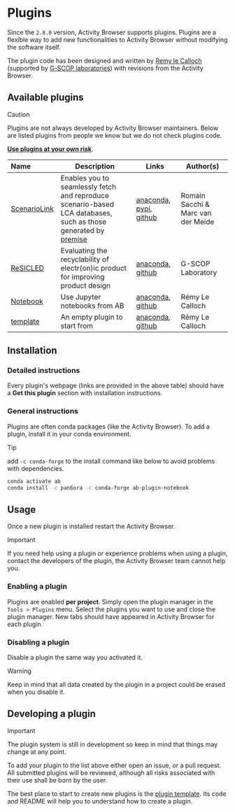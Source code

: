 # Plugins
Since the `2.8.0` version, Activity Browser supports plugins. 
Plugins are a flexible way to add new functionalities to Activity Browser without modifying the software itself.

The plugin code has been designed and written by [Remy le Calloch](https://github.com/Pan6ora) 
(supported by [G-SCOP laboratories](https://g-scop.grenoble-inp.fr/en/laboratory/g-scop-laboratory)) 
with revisions from the Activity Browser.

## Available plugins
> [!CAUTION]
> Plugins are not always developed by Activity Browser maintainers. 
> Below are listed plugins from people we know but we do not check plugins code. 
>
> **<u>Use plugins at your own risk</u>**.

| Name     | Description | Links | Author(s) |
|:---------|-------------|-------|-----------|
| [ScenarioLink](https://github.com/polca/ScenarioLink) | Enables you to seamlessly fetch and reproduce scenario-based LCA databases, such as those generated by [premise](https://github.com/polca/premise) | [anaconda](https://anaconda.org/romainsacchi/ab-plugin-scenariolink), [pypi](https://pypi.org/project/ab-plugin-scenariolink/), [github](https://github.com/polca/ScenarioLink) | Romain Sacchi & Marc van der Meide |
| [ReSICLED](https://github.com/Pan6ora/ab-plugin-ReSICLED) | Evaluating the recyclability of electr(on)ic product for improving product design | [anaconda](https://anaconda.org/pan6ora/ab-plugin-resicled), [github](https://github.com/Pan6ora/ab-plugin-ReSICLED) | G-SCOP Laboratory |
| [Notebook](https://github.com/Pan6ora/ab-plugin-Notebook) | Use Jupyter notebooks from AB | [anaconda](https://anaconda.org/pan6ora/ab-plugin-template), [github](https://github.com/Pan6ora/ab-plugin-Notebook) | Rémy Le Calloch |
| [template](https://github.com/Pan6ora/activity-browser-plugin-template) | An empty plugin to start from | [anaconda](https://anaconda.org/pan6ora/ab-plugin-template), [github](https://github.com/Pan6ora/activity-browser-plugin-template) | Rémy Le Calloch |

## Installation
### Detailed instructions
Every plugin's webpage (links are provided in the above table) should have a **Get this plugin** section with installation instructions.

### General instructions
Plugins are often conda packages (like the Activity Browser). 
To add a plugin, install it in your conda environment.

> [!TIP]
> add `-c conda-forge` to the install command like below to avoid problems with dependencies.
>
> ```bash
> conda activate ab
> conda install -c pan6ora -c conda-forge ab-plugin-notebook
> ```

## Usage
Once a new plugin is installed restart the Activity Browser.

> [!IMPORTANT]
> If you need help using a plugin or experience problems when using a plugin,
> contact the developers of the plugin, the Activity Browser team cannot help you.

### Enabling a plugin
Plugins are enabled **per project**. 
Simply open the plugin manager in the `Tools > Plugins` menu. 
Select the plugins you want to use and close the plugin manager. 
New tabs should have appeared in Activity Browser for each plugin.

### Disabling a plugin
Disable a plugin the same way you activated it.

> [!WARNING]
> Keep in mind that all data created by the plugin in a project could be erased when you disable it.

## Developing a plugin
> [!IMPORTANT]
> The plugin system is still in development so keep in mind that things may change at any point.

To add your plugin to the list above either open an issue, or a pull request. 
All submitted plugins will be reviewed, although all risks associated with their use shall be born by the user.

The best place to start to create new plugins is the 
[plugin template](https://github.com/Pan6ora/activity-browser-plugin-template). 
Its code and README will help you to understand how to create a plugin.
